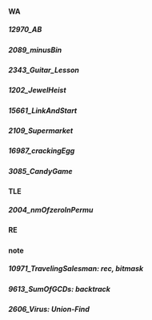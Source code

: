 #### WA
##### 12970_AB
##### 2089_minusBin
##### 2343_Guitar_Lesson
##### 1202_JewelHeist
##### 15661_LinkAndStart
##### 2109_Supermarket
##### 16987_crackingEgg
##### 3085_CandyGame

#### TLE
##### 2004_nmOfzeroInPermu
#####

#### RE
#####


#### note
##### 10971_TravelingSalesman: rec, bitmask
##### 9613_SumOfGCDs: backtrack
##### 2606_Virus: Union-Find
